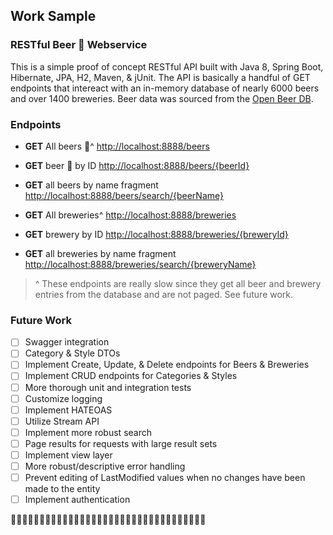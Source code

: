 ## Work Sample

### RESTful Beer :beers: Webservice
This is a simple proof of concept RESTful API built with Java 8, Spring Boot, Hibernate, JPA, H2, Maven, & jUnit. The API is basically a handful of GET endpoints that intereact with an in-memory database of nearly 6000 beers and over 1400 breweries. Beer data was sourced from the [Open Beer DB](https://openbeerdb.com/).


### Endpoints
- **GET** All beers :beers:^ 
[http://localhost:8888/beers](http://localhost:8888/beers)
- **GET** beer :beer: by ID
[http://localhost:8888/beers/{beerId}](http://localhost:8888/beers/{beerId})
- **GET** all beers by name fragment 
[http://localhost:8888/beers/search/{beerName}](http://localhost:8888/beers/search/{beerName})

- **GET** All breweries^ 
[http://localhost:8888/breweries](http://localhost:8888/breweries})
- **GET** brewery by ID [http://localhost:8888/breweries/{breweryId}](http://localhost:8888/breweries/{breweryId})
- **GET** all breweries by name fragment 
[http://localhost:8888/breweries/search/{breweryName}](http://localhost:8888/breweries/search/{breweryName})

> ^ These endpoints are really slow since they get all beer and brewery entries from the database and are not paged. See future work.



### Future Work
- [ ] Swagger integration
- [ ] Category & Style DTOs
- [ ] Implement Create, Update, & Delete endpoints for Beers & Breweries
- [ ] Implement CRUD endpoints for Categories & Styles
- [ ] More thorough unit and integration tests 
- [ ] Customize logging
- [ ] Implement HATEOAS
- [ ] Utilize Stream API
- [ ] Implement more robust search
- [ ] Page results for requests with large result sets
- [ ] Implement view layer
- [ ] More robust/descriptive error handling
- [ ] Prevent editing of LastModified values when no changes have been made to the entity
- [ ] Implement authentication

:beer::beers::beer::beers::beer::beers::beer::beers::beer::beers::beer::beers::beer::beers::beer::beers::beer::beers::beer::beers::beer::beers::beer::beers::beer::beers::beer::beers::beer::beers::beer::beers::beer::beers: